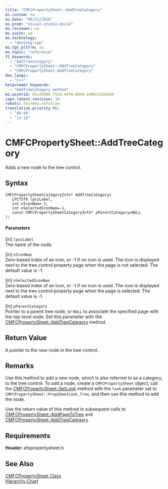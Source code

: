 ```yaml
---
title: "CMFCPropertySheet::AddTreeCategory"
ms.custom: na
ms.date: "09/22/2016"
ms.prod: "visual-studio-dev14"
ms.reviewer: na
ms.suite: na
ms.technology: 
  - "devlang-cpp"
ms.tgt_pltfrm: na
ms.topic: "reference"
f1_keywords: 
  - "AddTreeCategory"
  - "CMFCPropertySheet::AddTreeCategory"
  - "CMFCPropertySheet.AddTreeCategory"
dev_langs: 
  - "C++"
helpviewer_keywords: 
  - "AddTreeCategory method"
ms.assetid: 05cd3006-755d-44f8-8850-ed98c34369e0
caps.latest.revision: 16
robots: noindex,nofollow
translation.priority.ht: 
  - "de-de"
  - "ja-jp"
---
```

# CMFCPropertySheet::AddTreeCategory
Adds a new node to the tree control.  
  
## Syntax  
  
```  
CMFCPropertySheetCategoryInfo* AddTreeCategory(  
   LPCTSTR lpszLabel,  
   int nIconNum=-1,  
   int nSelectedIconNum=-1,  
   const CMFCPropertySheetCategoryInfo* pParentCategory=NULL   
);  
```  
  
#### Parameters  
 [in] `lpszLabel`  
 The name of the node.  
  
 [in] `nIconNum`  
 Zero-based index of an icon, or -1 if no icon is used. The icon is displayed next to the tree control property page when the page is not selected. The default value is -1.  
  
 [in] `nSelectedIconNum`  
 Zero-based index of an icon, or -1 if no icon is used. The icon is displayed next to the tree control property page when the page is selected. The default value is -1.  
  
 [in] `pParentCategory`  
 Pointer to a parent tree node, or `NULL` to associate the specified page with the top-level node. Set this parameter with the [CMFCPropertySheet::AddTreeCategory](../vs140/cmfcpropertysheet--addtreecategory.md) method.  
  
## Return Value  
 A pointer to the new node in the tree control.  
  
## Remarks  
 Use this method to add a new node, which is also referred to as a category, to the tree control. To add a node, create a `CMFCPropertySheet` object, call the [CMFCPropertySheet::SetLook](../vs140/cmfcpropertysheet--setlook.md) method with the `look` parameter set to  `CMFCPropertySheet::PropSheetLook_Tree`, and then use this method to add the node.  
  
 Use the return value of this method in subsequent calls to [CMFCPropertySheet::AddPageToTree](../vs140/cmfcpropertysheet--addpagetotree.md) and [CMFCPropertySheet::AddTreeCategory](../vs140/cmfcpropertysheet--addtreecategory.md).  
  
## Requirements  
 **Header:** afxpropertysheet.h  
  
## See Also  
 [CMFCPropertySheet Class](../vs140/cmfcpropertysheet-class.md)   
 [Hierarchy Chart](../vs140/hierarchy-chart.md)